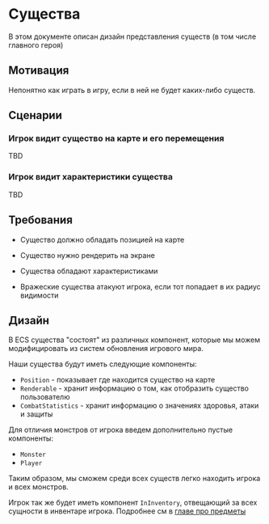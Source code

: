 # Существа

В этом документе описан дизайн представления существ (в том числе главного героя)

## Мотивация

Непонятно как играть в игру, если в ней не будет каких-либо существ.

## Сценарии

### Игрок видит существо на карте и его перемещения

TBD

### Игрок видит характеристики существа

TBD

## Требования

- Существо должно обладать позицией на карте
- Существо нужно рендерить на экране
- Существа обладают характеристиками

- Вражеские существа атакуют игрока, если тот попадает в их радиус видимости

## Дизайн

В ECS существа "состоят" из различных компонент, которые мы можем модифицировать из систем обновления игрового мира.

Наши существа будут иметь следующие компоненты:
- `Position` - показывает где находится существо на карте
- `Renderable` - хранит информацию о том, как отобразить существо пользователю
- `CombatStatistics` - хранит информацию о значениях здоровья, атаки и защиты 

Для отличия монстров от игрока введем дополнительно пустые компоненты:
- `Monster`
- `Player`

Таким образом, мы сможем среди всех существ легко находить игрока и всех монстров.

Игрок так же будет иметь компонент `InInventory`, отвещающий за всех сущности в инвентаре игрока. Подробнее см в [главе про предметы](./07-items.md)

